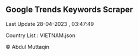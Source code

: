 

## Google Trends Keywords Scraper 
 
Last Update 28-04-2023 , 03:47:49

Country List :
VIETNAM.json



© Abdul Muttaqin 
